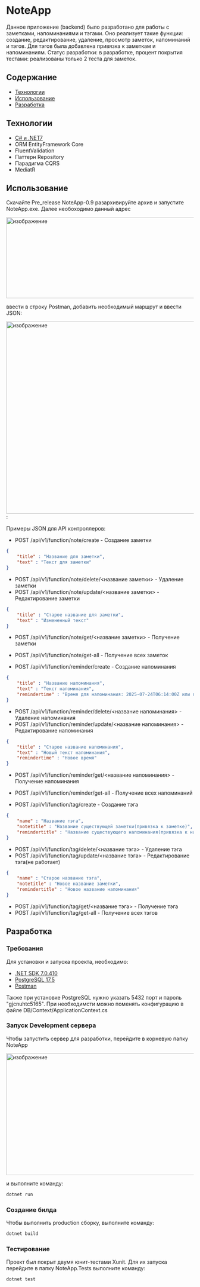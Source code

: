 # NoteApp

Данное приложение (backend) было разработано для работы с заметками, напоминаниями и тэгами. Оно реализует такие функции: создание, редактирование, удаление, просмотр заметок, напоминаний и тэгов. Для тэгов была добавлена привязка к заметкам и напоминаниям. Статус разработки: в разработке, процент покрытия тестами: реализованы только 2 теста для заметок.

## Содержание

- [Технологии](#технологии)
- [Использование](#Использование)
- [Разработка](#Разработка)

## Технологии

- [C# и .NET7](https://dotnet.microsoft.com/ru-ru/download/dotnet/7.0)
- ORM EntityFramework Core
- FluentValidation
- Паттерн Repository
- Парадигма CQRS
- MediatR

## Использование

Скачайте Pre_release NoteApp-0.9 разархивируйте архив и запустите NoteApp.exe. Далее необоходимо данный адрес

<img width="594" height="217" alt="изображение" src="https://github.com/user-attachments/assets/67d010bd-12c1-4161-b780-6b5a887c2fba" /> 

ввести в строку Postman, добавить необходимый маршрут и ввести JSON:

<img width="933" height="515" alt="изображение" src="https://github.com/user-attachments/assets/7133369c-1811-4713-81ab-a16c1f0ae3d5" />:

Примеры JSON для API контроллеров:

- POST /api/v1/function/note/create - Создание заметки
```json
{  
    "title" : "Название для заметки",
    "text" : "Текст для заметки"
}
```
- POST /api/v1/function/note/delete/<название заметки> - Удаление заметки
- POST /api/v1/function/note/update/<название заметки> - Редактирование заметки
```json
{  
    "title" : "Старое название для заметки",
    "text" : "Измененный текст"
}
```
- POST /api/v1/function/note/get/<название заметки> - Получение заметки
- POST /api/v1/function/note/get-all - Получение всех заметок
    
- POST /api/v1/function/reminder/create - Создание напоминания
```json
{  
    "title" : "Название напоминания",
    "text" : "Текст напоминания",
    "remindertime" : "Время для напоминания: 2025-07-24T06:14:00Z или null"
} 
```
- POST /api/v1/function/reminder/delete/<название напоминания> - Удаление напоминания
- POST /api/v1/function/reminder/update/<название напоминания> - Редактирование напоминания
```json
{  
    "title" : "Старое название напоминания",
    "text" : "Новый текст напоминания",
    "remindertime" : "Новое время"
}
```
- POST /api/v1/function/reminder/get/<название напоминания> - Получение напоминания
- POST /api/v1/function/reminder/get-all - Получение всех напоминаний

- POST /api/v1/function/tag/create - Создание тэга
```json
{  
    "name" : "Название тэга",
    "notetitle" : "Название существующей заметки(привязка к заметке)",
    "remindertitle" : "Название существующего напоминания(привязка к напоминанию)"
}
```
- POST /api/v1/function/tag/delete/<название тэга> - Удаление тэга
- POST /api/v1/function/tag/update/<название тэга> - Редактирование тэга(не работает)
```json
{  
    "name" : "Старое название тэга",
    "notetitle" : "Новое название заметки",
    "remindertitle" : "Новое название напоминания"
}
```
- POST /api/v1/function/tag/get/<название тэга> - Получение тэга
- POST /api/v1/function/tag/get-all - Получение всех тэгов

## Разработка

### Требования

Для установки и запуска проекта, необходимо: 
- [.NET SDK 7.0.410](https://dotnet.microsoft.com/ru-ru/download/dotnet/7.0)
- [PostgreSQL 17.5](https://www.enterprisedb.com/downloads/postgres-postgresql-downloads)
- [Postman](https://www.postman.com/downloads/)

Также при установке PostgreSQL нужно указать 5432 порт и пароль "gjcnuhtc5165". При необходимсти можно поменять конфигурацию в файле DB/Context/ApplicationContext.cs

### Запуск Development сервера

Чтобы запустить сервер для разработки, перейдите в корневую папку NoteApp

<img width="627" height="326" alt="изображение" src="https://github.com/user-attachments/assets/180945bf-25ba-4da3-b045-8dd89f87d6e0" />

и выполните команду:
```cmd
dotnet run
```

### Создание билда

Чтобы выполнить production сборку, выполните команду:
```cmd
dotnet build
```

### Тестирование

Проект был покрыт двумя юнит-тестами Xunit. Для их запуска перейдите в папку NoteApp.Tests выполните команду:
```cmd
dotnet test
```

